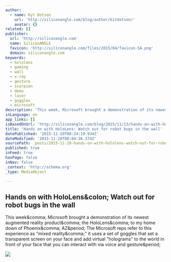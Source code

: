 ```yaml
---
author:
  - name: Kyt Dotson
    url: 'http://siliconangle.com/blog/author/kitdotson/'
    avatar: {}
related: []
publisher:
  url: 'http://siliconangle.com'
  name: SiliconANGLE
  favicon: 'http://siliconangle.com/files/2015/04/favicon-SA.png'
  domain: siliconangle.com
keywords:
  - hololens
  - gaming
  - wall
  - x-ray
  - gesture
  - scorpion
  - demo
  - laser
  - goggles
  - microsoft
description: 'This week, Microsoft brought a demonstration of its newest augmented reality product, the HoloLens, to my home down of Phoenix, AZ. The Microsoft reps refer to this experience as "mixed reality," it uses a set of goggles that set a transparent screen on your face and add virtual "holograms" to the world in front of your face that you can interact with via voice and gesture.'
inLanguage: en
app_links: []
isBasedOnUrl: 'http://siliconangle.com/blog/2015/11/13/hands-on-with-hololens-watch-out-for-robot-bugs-in-the-wall/'
title: 'Hands on with HoloLens: Watch out for robot bugs in the wall'
datePublished: '2015-11-20T08:24:19.934Z'
dateModified: '2015-11-20T08:04:36.374Z'
sourcePath: _posts/2015-11-20-hands-on-with-hololens-watch-out-for-robot-bugs-in-the-wall.md
published: true
inFeed: true
hasPage: false
inNav: false
_context: 'http://schema.org'
_type: MediaObject

---
```

<article style=""><h1>Hands on with HoloLens&amp;colon; Watch out for robot bugs in the wall</h1><p>This week&amp;comma; Microsoft brought a demonstration of its newest augmented reality product&amp;comma; the HoloLens&amp;comma; to my home down of Phoenix&amp;comma; AZ&amp;period; The Microsoft reps refer to this experience as "mixed reality&amp;comma;" it uses a set of goggles that set a transparent screen on your face and add virtual "holograms" to the world in front of your face that you can interact with via voice and gesture&amp;period;</p><img src="http://siliconangle.com/files/2015/11/Microsoft-HoloLens-PivotPoint-RGB-800x533.png" /></article>